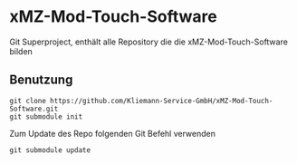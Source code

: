 # xMZ-Mod-Touch-Software
Git Superproject, enthält alle Repository die die xMZ-Mod-Touch-Software bilden

## Benutzung

    git clone https://github.com/Kliemann-Service-GmbH/xMZ-Mod-Touch-Software.git
    git submodule init

Zum Update des Repo folgenden Git Befehl verwenden

    git submodule update



